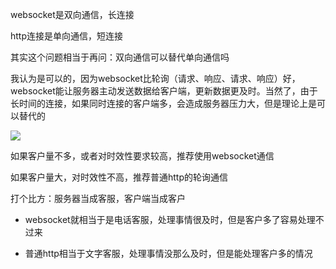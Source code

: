 websocket是双向通信，长连接

http连接是单向通信，短连接

其实这个问题相当于再问：双向通信可以替代单向通信吗

我认为是可以的，因为websocket比轮询（请求、响应、请求、响应）好，websocket能让服务器主动发送数据给客户端，更新数据更及时。当然了，由于长时间的连接，如果同时连接的客户端多，会造成服务器压力大，但是理论上是可以替代的

![](https://liuxueji.oss-cn-guangzhou.aliyuncs.com/image-20220602084816395.png)

如果客户量不多，或者对时效性要求较高，推荐使用websocket通信

如果客户量大，对时效性不高，推荐普通http的轮询通信



打个比方：服务器当成客服，客户端当成客户

- websocket就相当于是电话客服，处理事情很及时，但是客户多了容易处理不过来

- 普通http相当于文字客服，处理事情没那么及时，但是能处理客户多的情况